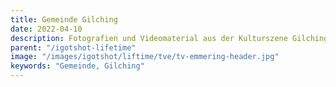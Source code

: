 ```yaml
---
title: Gemeinde Gilching
date: 2022-04-10
description: Fotografien und Videomaterial aus der Kulturszene Gilchings
parent: "/igotshot-lifetime"
image: "/images/igotshot/liftime/tve/tv-emmering-header.jpg"
keywords: "Gemeinde, Gilching"
---
```

